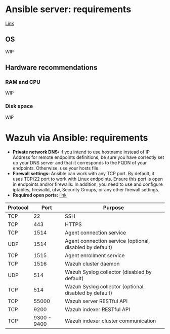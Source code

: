 # Ansible server: requirements

[Link]()

## OS

WIP

## Hardware recommendations

### RAM and CPU

WIP

### Disk space

WIP

# Wazuh via Ansible: requirements

- **Private network DNS:** If you intend to use hostname instead of IP Address for remote endpoints definitions, be sure you have correctly set up your DNS server and that it corresponds to the FQDN of your endpoints. Otherwise, use your hosts file.
- **Firewall settings:** Ansible can work with any TCP port. By default, it uses TCP/22 port to work with Linux endpoints. Ensure this port is open in endpoints and/or firewalls. In addition, you need to use and configure iptables, firewalld, ufw, Security Groups, or any other firewall settings.
- **Required open ports:** [link](https://documentation.wazuh.com/current/getting-started/architecture.html#default-ports)

| Protocol | Port | Purpose |
| ------- | ---- | -------- |
| TCP | 22 | SSH |
| TCP | 443 | HTTPS |
| TCP | 1514 | Agent connection service |
| UDP | 1514 | Agent connection service (optional, disabled by default) |
| TCP | 1515 | Agent enrollment service |
| TCP | 1516 | Wazuh cluster daemon |
| UDP | 514 | Wazuh Syslog collector (disabled by default) |
| TCP | 514 | Wazuh Syslog collector (optional, disabled by default) |
| TCP | 55000 | Wazuh server RESTful API |
| TCP | 9200 | Wazuh indexer RESTful API |
| TCP | 9300 - 9400 | Wazuh indexer cluster communication |